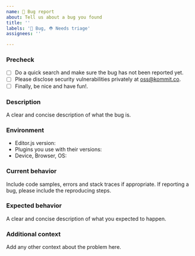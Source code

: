 ```yaml
---
name: 🐞 Bug report
about: Tell us about a bug you found
title: ''
labels: '🐞 Bug, ⛑ Needs triage'
assignees: ''

---
```


### Precheck

- [ ] Do a quick search and make sure the bug has not been reported yet.
- [ ] Please disclose security vulnerabilities privately at [oss@kommit.co](mailto:oss@kommit.co).
- [ ] Finally, be nice and have fun!.

### Description

A clear and concise description of what the bug is.

### Environment

* Editor.js version:
* Plugins you use with their versions:
* Device, Browser, OS:

### Current behavior

Include code samples, errors and stack traces if appropriate.
If reporting a bug, please include the reproducing steps.

### Expected behavior

A clear and concise description of what you expected to happen.

### Additional context

Add any other context about the problem here.

